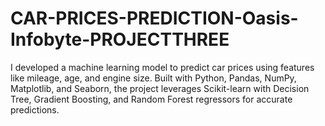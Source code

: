 # CAR-PRICES-PREDICTION-Oasis-Infobyte-PROJECTTHREE
I developed a machine learning model to predict car prices using features like mileage, age, and engine size. Built with Python, Pandas, NumPy, Matplotlib, and Seaborn, the project leverages Scikit-learn with Decision Tree, Gradient Boosting, and Random Forest regressors for accurate predictions.

